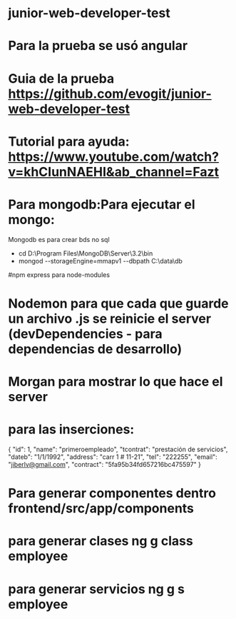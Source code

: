# junior-web-developer-test
# Para la prueba se usó angular
# Guia de la prueba https://github.com/evogit/junior-web-developer-test
# Tutorial para ayuda: https://www.youtube.com/watch?v=khCIunNAEHI&ab_channel=Fazt
# Para mongodb:Para ejecutar el mongo:
Mongodb es para crear bds no sql

- cd D:\Program Files\MongoDB\Server\3.2\bin
- mongod --storageEngine=mmapv1 --dbpath C:\data\db

#npm express para node-modules
# Nodemon para que cada que guarde un archivo .js se reinicie el server (devDependencies - para dependencias de desarrollo)
# Morgan para mostrar lo que hace el server

# para las inserciones:
{
    "id": 1,
    "name": "primeroempleado",
    "tcontrat": "prestación de servicios",
    "dateb": "1/1/1992",
    "address": "carr 1 # 11-21",
    "tel": "222255",
    "email": "jiberlv@gmail.com",
    "contract": "5fa95b34fd657216bc475597"
}

# Para generar componentes dentro frontend/src/app/components
# para generar clases ng g class employee
# para generar servicios ng g s employee

